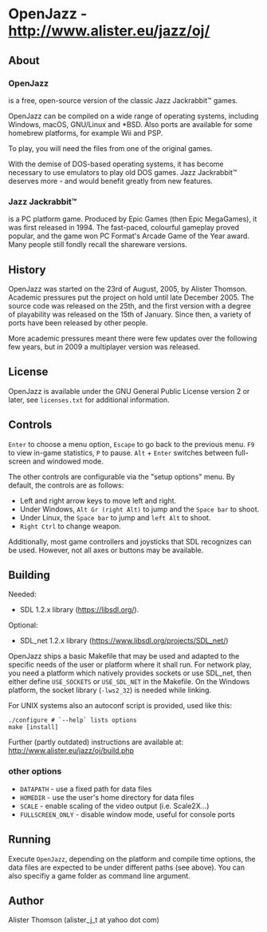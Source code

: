 
# OpenJazz - http://www.alister.eu/jazz/oj/

## About

### OpenJazz

is a free, open-source version of the classic Jazz Jackrabbit™ games.

OpenJazz can be compiled on a wide range of operating systems, including
Windows, macOS, GNU/Linux and *BSD. Also ports are available for some
homebrew platforms, for example Wii and PSP.

To play, you will need the files from one of the original games.

With the demise of DOS-based operating systems, it has become necessary to use
emulators to play old DOS games. Jazz Jackrabbit™ deserves more - and would
benefit greatly from new features.

### Jazz Jackrabbit™

is a PC platform game. Produced by Epic Games (then Epic MegaGames), it was
first released in 1994. The fast-paced, colourful gameplay proved popular,
and the game won PC Format's Arcade Game of the Year award.
Many people still fondly recall the shareware versions.

## History

OpenJazz was started on the 23rd of August, 2005, by Alister Thomson.
Academic pressures put the project on hold until late December 2005.
The source code was released on the 25th, and the first version with a degree
of playability was released on the 15th of January.
Since then, a variety of ports have been released by other people.

More academic pressures meant there were few updates over the following few
years, but in 2009 a multiplayer version was released.

## License

OpenJazz is available under the GNU General Public License version 2 or later,
see `licenses.txt` for additional information.

## Controls

`Enter` to choose a menu option, `Escape` to go back to the previous menu.
`F9` to view in-game statistics, `P` to pause.
`Alt` + `Enter` switches between full-screen and windowed mode.

The other controls are configurable via the "setup options" menu.
By default, the controls are as follows:

- Left and right arrow keys to move left and right.
- Under Windows, `Alt Gr (right Alt)` to jump and the `Space bar` to shoot.
- Under Linux, the `Space bar` to jump and `left Alt` to shoot.
- `Right Ctrl` to change weapon.

Additionally, most game controllers and joysticks that SDL recognizes can be
used. However, not all axes or buttons may be available.

## Building

Needed:
- SDL 1.2.x library (https://libsdl.org/).

Optional:
- SDL_net 1.2.x library (https://www.libsdl.org/projects/SDL_net/)

OpenJazz ships a basic Makefile that may be used and adapted to the specific
needs of the user or platform where it shall run. For network play, you need a
platform which natively provides sockets or use SDL_net, then either define
`USE_SOCKETS` or `USE_SDL_NET` in the Makefile. On the Windows platform, the
socket library (`-lws2_32`) is needed while linking.

For UNIX systems also an autoconf script is provided, used like this:

    ./configure # `--help` lists options
    make [install]

Further (partly outdated) instructions are available at:
http://www.alister.eu/jazz/oj/build.php

### other options

- `DATAPATH` - use a fixed path for data files
- `HOMEDIR` - use the user's home directory for data files
- `SCALE` - enable scaling of the video output (i.e. Scale2X...)
- `FULLSCREEN_ONLY` - disable window mode, useful for console ports

## Running

Execute `OpenJazz`, depending on the platform and compile time options, the
data files are expected to be under different paths (see above). You can
also specifiy a game folder as command line argument.

## Author

Alister Thomson (alister_j_t at yahoo dot com)
